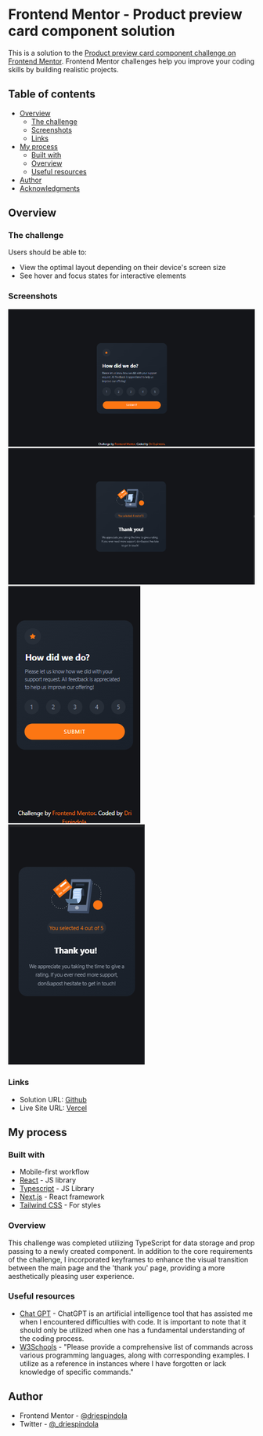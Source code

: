 # Frontend Mentor - Product preview card component solution

This is a solution to the [Product preview card component challenge on Frontend Mentor](https://www.frontendmentor.io/challenges/product-preview-card-component-GO7UmttRfa). Frontend Mentor challenges help you improve your coding skills by building realistic projects. 

## Table of contents

- [Overview](#overview)
  - [The challenge](#the-challenge)
  - [Screenshots](#screenshots)
  - [Links](#links)
- [My process](#my-process)
  - [Built with](#built-with)
  - [Overview](#overview)
  - [Useful resources](#useful-resources)
- [Author](#author)
- [Acknowledgments](#acknowledgments)

## Overview

### The challenge

Users should be able to:

- View the optimal layout depending on their device's screen size
- See hover and focus states for interactive elements

### Screenshots

![Desktop](./screenshots/screenshotdesktop.png)
![Desktop Thank You](./screenshots/screenshotdesktopthankyou.png)
![Mobile](./screenshots/screenshotmobile.png)
![Mobile Thank You](./screenshots/screenshotmobilethankyou.png)

### Links

- Solution URL: [Github](https://github.com/driespindola/interactive-rating-component)
- Live Site URL: [Vercel](https://interactive-rating-component-gamma-ivory.vercel.app/)

## My process

### Built with

- Mobile-first workflow
- [React](https://reactjs.org/) - JS library
- [Typescript](https://www.typescriptlang.org/) - JS Library
- [Next.js](https://nextjs.org/) - React framework
- [Tailwind CSS](https://tailwindcss.com/) - For styles

### Overview

This challenge was completed utilizing TypeScript for data storage and prop passing to a newly created component. In addition to the core requirements of the challenge, I incorporated keyframes to enhance the visual transition between the main page and the 'thank you' page, providing a more aesthetically pleasing user experience.

### Useful resources

- [Chat GPT](https://chat.openai.com/) - ChatGPT is an artificial intelligence tool that has assisted me when I encountered difficulties with code. It is important to note that it should only be utilized when one has a fundamental understanding of the coding process.
- [W3Schools](https://www.w3schools.com/) - "Please provide a comprehensive list of commands across various programming languages, along with corresponding examples. I utilize as a reference in instances where I have forgotten or lack knowledge of specific commands."

## Author

- Frontend Mentor - [@driespindola](https://www.frontendmentor.io/profile/driespindola)
- Twitter - [@_driespindola](https://twitter.com/_driespindola)
